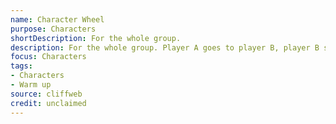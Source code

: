 ```yaml
---
name: Character Wheel
purpose: Characters
shortDescription: For the whole group.
description: For the whole group. Player A goes to player B, player B speaks a few lines in character, player A responds to them matching player's B character as much as possible.
focus: Characters
tags:
- Characters
- Warm up
source: cliffweb
credit: unclaimed
---
```



